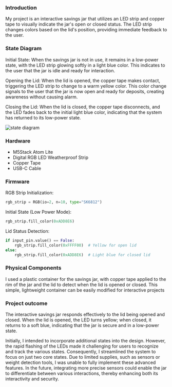 ### Introduction

My project is an interactive savings jar that utilizes an LED strip and copper tape to visually indicate the jar's open or closed status. The LED strip changes colors based on the lid's position, providing immediate feedback to the user.

### State Diagram

Initial State: When the savings jar is not in use, it remains in a low-power state, with the LED strip glowing softly in a light blue color. This indicates to the user that the jar is idle and ready for interaction.

Opening the Lid: When the lid is opened, the copper tape makes contact, triggering the LED strip to change to a warm yellow color. This color change signals to the user that the jar is now open and ready for deposits, creating awareness without causing alarm.

Closing the Lid: When the lid is closed, the copper tape disconnects, and the LED fades back to the initial light blue color, indicating that the system has returned to its low-power state.

![state diagram](https://github.com/vanessahuang29/adv-interactive-prototyping/blob/main/state%20diagram.jpg) 

### Hardware

* M5Stack Atom Lite  
* Digital RGB LED Weatherproof Strip
* Copper Tape
* USB-C Cable

### Firmware   

RGB Strip Initialization:

``` Python  
rgb_strip = RGB(io=2, n=10, type="SK6812")
```

Initial State (Low Power Mode):

``` Python  
rgb_strip.fill_color(0xADD8E6)
```

Lid Status Detection:

``` Python  
if input_pin.value() == False:
    rgb_strip.fill_color(0xFFFF00)  # Yellow for open lid
else:
    rgb_strip.fill_color(0xADD8E6)  # Light blue for closed lid
```

### Physical Components   

I used a plastic container for the savings jar, with copper tape applied to the rim of the jar and the lid to detect when the lid is opened or closed. This simple, lightweight container can be easily modified for interactive projects

### Project outcome  

The interactive savings jar responds effectively to the lid being opened and closed. When the lid is opened, the LED turns yellow; when closed, it returns to a soft blue, indicating that the jar is secure and in a low-power state.

Initially, I intended to incorporate additional states into the design. However, the rapid flashing of the LEDs made it challenging for users to recognize and track the various states. Consequently, I streamlined the system to focus on just two core states. Due to limited supplies, such as sensors or weight detection tools, I was unable to fully implement these advanced features. In the future, integrating more precise sensors could enable the jar to differentiate between various interactions, thereby enhancing both its interactivity and security.
